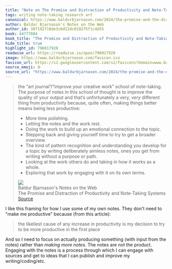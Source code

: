 ```yaml
---
title: "Note on The Promise and Distraction of Productivity and Note-Taking Systems via Baldur Bjarnason's Notes on the Web"
tags: writing note-taking research art
canonical: https://www.baldurbjarnason.com/2024/the-promise-and-the-distraction/
author: Baldur Bjarnason's Notes on the Web
author_id: 307192f18de3c6d12dc0192f5f1c4d55
book: 44777884
book_title: "The Promise and Distraction of Productivity and Note-Taking Systems"
hide_title: true
highlight_id: 796017920
readwise_url: https://readwise.io/open/796017920
image: https://www.baldurbjarnason.com/favicon.ico
favicon_url: https://s2.googleusercontent.com/s2/favicons?domain=www.baldurbjarnason.com
source_emoji: 🌐
source_url: "https://www.baldurbjarnason.com/2024/the-promise-and-the-distraction/#:~:text=the%20%E2%80%9Cart%20journal%E2%80%9D%2F%E2%80%9Cimprove,its%20own%20terms."
---
```


> the “art journal”/“improve your creative work” school of note-taking. The purpose of notes in this school of thought is to improve the quality of your output and that’s unfortunately a very, *very* different thing from productivity because, quite often, making things better means being less productive:
> 
> - More time polishing.
> - Letting the notes and the work rest.
> - Doing the work to build up an emotional connection to the topic.
> - Stepping back and giving yourself time to try to get a broader overview.
> - The kind of pattern recognition and understanding you develop for a topic by writing deliberately aimless notes, ones you get from writing without a purpose or path.
> - Looking at the work others do and taking in how it works as a whole.
> - Exploring that work by engaging with it on its own terms.
> <div class="quoteback-footer"><div class="quoteback-avatar"><img class="mini-favicon" src="https://s2.googleusercontent.com/s2/favicons?domain=www.baldurbjarnason.com"></div><div class="quoteback-metadata"><div class="metadata-inner"><span style="display:none">FROM:</span><div aria-label="Baldur Bjarnason's Notes on the Web" class="quoteback-author"> Baldur Bjarnason's Notes on the Web</div><div aria-label="The Promise and Distraction of Productivity and Note-Taking Systems" class="quoteback-title"> The Promise and Distraction of Productivity and Note-Taking Systems</div></div></div><div class="quoteback-backlink"><a target="_blank" aria-label="go to the full text of this quotation" rel="noopener" href="https://www.baldurbjarnason.com/2024/the-promise-and-the-distraction/#:~:text=the%20%E2%80%9Cart%20journal%E2%80%9D%2F%E2%80%9Cimprove,its%20own%20terms." class="quoteback-arrow"> Source</a></div></div>

I like this framing for how I use some of my own notes. They don't need to "make me productive" because (from this article):

> the likeliest cause of any increase in productivity is my decision to try to be more productive in the first place

And so I need to focus on actually producing something (with input from the notes) rather than *making more notes*. The notes are not the product. Engaging with the notes is a process through which I can engage with sources and get to ideas that I can publish and improve my writing/coding/etc.